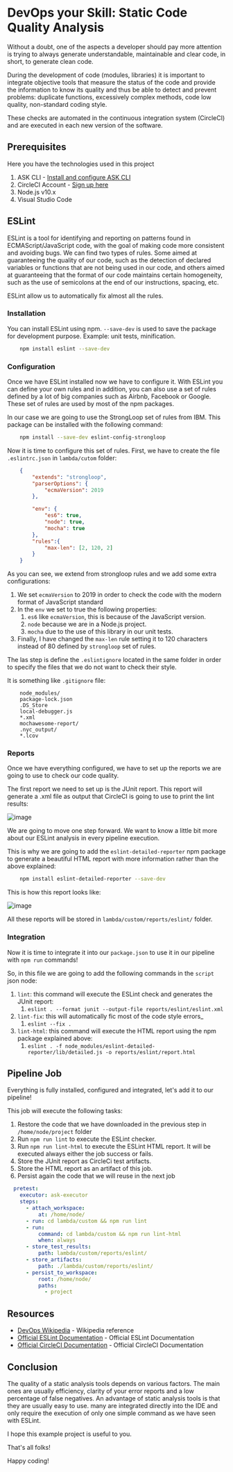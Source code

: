 # DevOps your Skill: Static Code Quality Analysis

Without a doubt, one of the aspects a developer should pay more attention is trying to always generate understandable,
maintainable and clear code, in short, to generate clean code.

During the development of code (modules, libraries) it is important to integrate objective tools that measure the status of the code and provide the information to know its quality and thus be able to detect and prevent problems: duplicate functions, excessively complex methods, code low quality, non-standard coding style.

These checks are automated in the continuous integration system (CircleCI) and are executed in each new version of the software.

## Prerequisites

Here you have the technologies used in this project
1. ASK CLI - [Install and configure ASK CLI](https://developer.amazon.com/es-ES/docs/alexa/smapi/quick-start-alexa-skills-kit-command-line-interface.html)
2. CircleCI Account - [Sign up here](https://circleci.com/)
3. Node.js v10.x
4. Visual Studio Code

## ESLint

ESLint is a tool for identifying and reporting on patterns found in ECMAScript/JavaScript code, with the goal of making code more consistent and avoiding bugs.
We can find two types of rules. Some aimed at guaranteeing the quality of our code,
such as the detection of declared variables or functions that are not being used in our code, and others aimed at guaranteeing that the format of our code maintains certain homogeneity, such as the use of semicolons at the end of our instructions, spacing, etc.

ESLint allow us to automatically fix almost all the rules.

### Installation

You can install ESLint using npm. `--save-dev` is used to save the package for development purpose. Example: unit tests, minification.

```bash
    npm install eslint --save-dev
```

### Configuration

Once we have ESLint installed now we have to configure it. With ESLint you can define your own rules and in addition, you can also use a set of rules defined by a lot of big companies such as Airbnb, Facebook or Google. These set of rules are used by most of the npm packages.

In our case we are going to use the StrongLoop set of rules from IBM. This package can be installed with the following command:

```bash
    npm install --save-dev eslint-config-strongloop
```

Now it is time to configure this set of rules. First, we have to create the file `.eslintrc.json` in `lambda/cutom` folder:

```json
    {
        "extends": "strongloop",
        "parserOptions": {
            "ecmaVersion": 2019
        },

        "env": {
            "es6": true,
            "node": true,
            "mocha": true
        },
        "rules":{
            "max-len": [2, 120, 2]
        }
    }

```

As you can see, we extend from strongloop rules and we add some extra configurations:

1. We set `ecmaVersion` to 2019 in order to check the code with the modern format of JavaScript standard
2. In the `env` we set to true the following properties:
   1. `es6` like `ecmaVersion`, this is because of the JavaScript version.
   2. `node` because we are in a Node.js project.
   3. `mocha` due to the use of this library in our unit tests.
3. Finally, I have changed the `max-len` rule setting it to 120 characters instead of 80 defined by `strongloop` set of rules.

The las step is define the `.eslintignore` located in the same folder in order to specify the files that we do not want to check their style.

It is something like `.gitignore` file:

```properties
    node_modules/
    package-lock.json
    .DS_Store
    local-debugger.js
    *.xml
    mochawesome-report/
    .nyc_output/
    *.lcov
```

### Reports

Once we have everything configured, we have to set up the reports we are going to use to check our code quality.

The first report we need to set up is the JUnit report. 
This report will generate a .xml file as output that CircleCI is going to use to print the lint results:

![image](../img/eslintcircleci.png)

We are going to move one step forward. We want to know a little bit more about our ESLint analysis in every pipeline execution.

This is why we are going to add the `eslint-detailed-reporter` npm package to generate a beautiful HTML report with more information rather than the above explained: 

```bash
    npm install eslint-detailed-reporter --save-dev
```

This is how this report looks like:

![image](../img/eslinthtml.png)

All these reports will be stored in `lambda/custom/reports/eslint/` folder.

### Integration

Now it is time to integrate it into our `package.json` to use it in our pipeline with `npm run` commands!

So, in this file we are going to add the following commands in the `script` json node:

1. `lint`: this command will execute the ESLint check and generates the JUnit report:
   1. `eslint . --format junit --output-file reports/eslint/eslint.xml`
2. `lint-fix`: this will automatically fic most of the code style errors_
   1. `eslint --fix .`
3. `lint-html`: this command will execute the HTML report using the npm package explained above:
   1. `eslint . -f node_modules/eslint-detailed-reporter/lib/detailed.js -o reports/eslint/report.html`

## Pipeline Job

Everything is fully installed, configured and integrated, let's add it to our pipeline!

This job will execute the following tasks:
1. Restore the code that we have downloaded in the previous step in `/home/node/project` folder
2. Run `npm run lint` to execute the ESLint checker.
3. Run `npm run lint-html` to execute the ESLint HTML report. It will be executed always either the job success or fails.
4. Store the JUnit report as CircleCi test artifacts.
5. Store the HTML report as an artifact of this job.
6. Persist again the code that we will reuse in the next job

```yaml
  pretest:
    executor: ask-executor
    steps:
      - attach_workspace:
          at: /home/node/
      - run: cd lambda/custom && npm run lint
      - run: 
          command: cd lambda/custom && npm run lint-html
          when: always
      - store_test_results:
          path: lambda/custom/reports/eslint/
      - store_artifacts:
          path: ./lambda/custom/reports/eslint/
      - persist_to_workspace:
          root: /home/node/
          paths:
            - project
```

## Resources
* [DevOps Wikipedia](https://en.wikipedia.org/wiki/DevOps) - Wikipedia reference
* [Official ESLint Documentation](https://eslint.org/) - Official ESLint Documentation
* [Official CircleCI Documentation](https://circleci.com/docs/) - Official CircleCI Documentation

## Conclusion 

The quality of a static analysis tools depends on various factors. 
The main ones are usually efficiency, clarity of your error reports and a low percentage of false negatives.
An advantage of static analysis tools is that they are usually easy to use. many are integrated directly into the IDE and only require the execution of only one simple command as we have seen with ESLint.

I hope this example project is useful to you.

That's all folks!

Happy coding!
